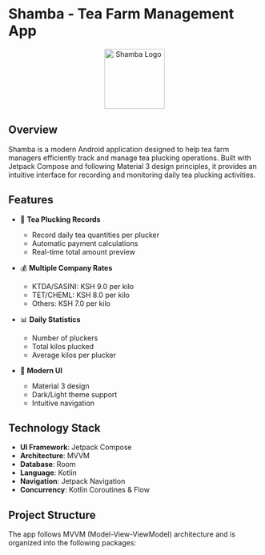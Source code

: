 # Shamba - Tea Farm Management App

<p align="center">
  <img src="app/src/main/res/mipmap-xxxhdpi/ic_launcher_round.png" alt="Shamba Logo" width="120"/>
</p>

## Overview
Shamba is a modern Android application designed to help tea farm managers efficiently track and manage tea plucking operations. Built with Jetpack Compose and following Material 3 design principles, it provides an intuitive interface for recording and monitoring daily tea plucking activities.

## Features
- 🌿 **Tea Plucking Records**
  - Record daily tea quantities per plucker
  - Automatic payment calculations
  - Real-time total amount preview

- 💰 **Multiple Company Rates**
  - KTDA/SASINI: KSH 9.0 per kilo
  - TET/CHEML: KSH 8.0 per kilo
  - Others: KSH 7.0 per kilo

- 📊 **Daily Statistics**
  - Number of pluckers
  - Total kilos plucked
  - Average kilos per plucker

- 📱 **Modern UI**
  - Material 3 design
  - Dark/Light theme support
  - Intuitive navigation

## Technology Stack
- **UI Framework**: Jetpack Compose
- **Architecture**: MVVM
- **Database**: Room
- **Language**: Kotlin
- **Navigation**: Jetpack Navigation
- **Concurrency**: Kotlin Coroutines & Flow

## Project Structure
The app follows MVVM (Model-View-ViewModel) architecture and is organized into the following packages: 